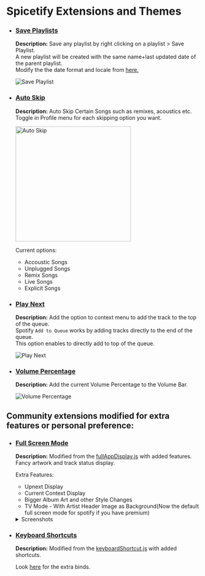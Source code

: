 # Spicetify Extensions and Themes
  - ### [Save Playlists](./Extensions/savePlaylists.js)
    **Description:** Save any playlist by right clicking on a playlist > Save Playlist.\
    A new playlist will be created with the same name+last updated date of the parent playlist.\
    Modify the the date format and locale from [here.](./Extensions/savePlaylists.js#L11-L14)

    ![Save Playlist](https://i.imgur.com/2AEyRrs.png)

  - ### [Auto Skip](./Extensions/skipSong.js)
    **Description:** Auto Skip Certain Songs such as remixes, acoustics etc.\
    Toggle in Profile menu for each skipping option you want.

    <img src="https://i.imgur.com/WXOGnrj.png" alt="Auto Skip" width="300" height="auto"/>

    Current options:
    - Accoustic Songs
    - Unplugged Songs
    - Remix Songs
    - Live Songs
    - Explicit Songs

  - ### [Play Next](./Extensions/playNext.js)
    **Description:** Add the option to context menu to add the track to the top of the queue.\
    Spotify `Add to Queue` works by adding tracks directly to the end of the queue.\
    This option enables to directly add to top of the queue.

    ![Play Next](https://i.imgur.com/osY8QmH.png)
  
  - ### [Volume Percentage](./Extensions/addVolumeP.js)
    **Description:** Add the current Volume Percentage to the Volume Bar.
    
    ![Volume Percentage](https://i.imgur.com/lQQXSIg.png)

 ## Community extensions modified for extra features or personal preference:
  - ### [Full Screen Mode](./Extensions/fullScreen.js)
    **Description:** Modified from the [fullAppDisplay.js](https://github.com/khanhas/spicetify-cli/blob/master/Extensions/fullAppDisplay.js) with added features.\
    Fancy artwork and track status display.
    
    Extra Features:
    - Upnext Display
    - Current Context Display
    - Bigger Album Art and other Style Changes
    - TV Mode - With Artist Header Image as Background(Now the default full screen mode for spotify if you have premium)

    <details>
      <summary>Screenshots </summary>
      <img align="center" src="https://i.imgur.com/9mFTC6y.png" alt="Up Next" width="712" height="auto"/><hr>
      <img align="center" src="https://i.imgur.com/mAkNDSJ.png" alt="Context" width="356" height="auto"/> &nbsp; <img align="center" src="https://i.imgur.com/iHalVYG.png" alt="Context2" width="356" height="auto"/><hr>
      <img align="center" src="https://i.imgur.com/xlB7VGk.png" alt="Default Mode2" width="712" height="auto"/><hr>
      <img align="center" src="https://i.imgur.com/Kii9Khb.jpeg" alt="Default Mode3" width="712" height="auto"/><hr>
      <img align="center" src="https://i.imgur.com/gTQuIgl.jpeg" alt="TV Mode" width="712" height="auto"/><hr>
      <img align="center" src="https://i.imgur.com/LtYLHiv.jpg" alt="TV Mode2" width="712" height="auto"/>
    </details>

      

  - ### [Keyboard Shortcuts](./Extensions/keyboardShortcutMy.js)
    **Description:** Modified from the [keyboardShortcut.js](https://github.com/khanhas/spicetify-cli/blob/master/Extensions/keyboardShortcut.js) with added shortcuts.

    Look [here](./Extensions/keyboardShortcutMy.js#L56-L134) for the extra binds.
